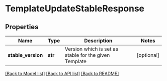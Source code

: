 # TemplateUpdateStableResponse

## Properties
Name | Type | Description | Notes
------------ | ------------- | ------------- | -------------
**stable_version** | **str** | Version which is set as stable for the given Template  | [optional] 

[[Back to Model list]](../README.md#documentation-for-models) [[Back to API list]](../README.md#documentation-for-api-endpoints) [[Back to README]](../README.md)

